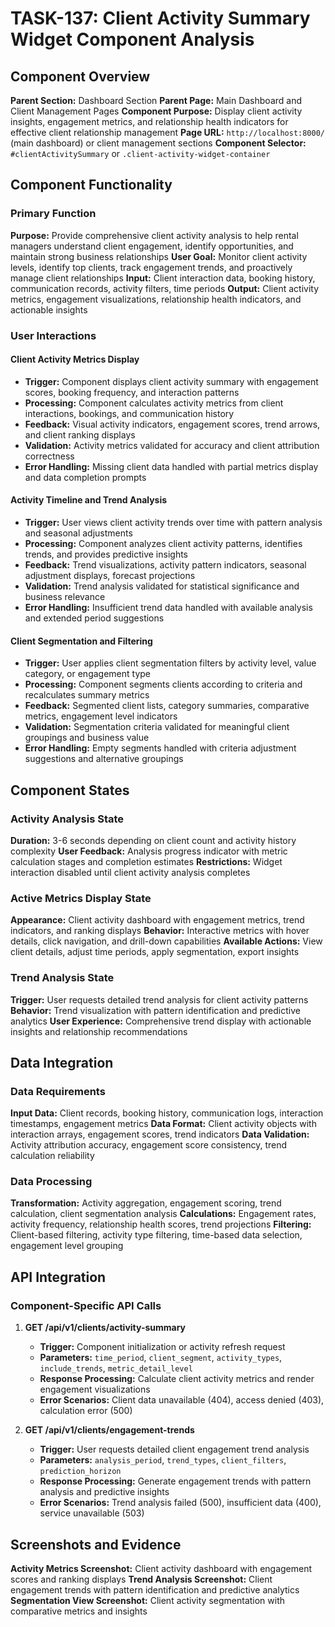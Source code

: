 # TASK-137: Client Activity Summary Widget Component Analysis

## Component Overview
**Parent Section:** Dashboard Section
**Parent Page:** Main Dashboard and Client Management Pages
**Component Purpose:** Display client activity insights, engagement metrics, and relationship health indicators for effective client relationship management
**Page URL:** `http://localhost:8000/` (main dashboard) or client management sections
**Component Selector:** `#clientActivitySummary` or `.client-activity-widget-container`

## Component Functionality

### Primary Function
**Purpose:** Provide comprehensive client activity analysis to help rental managers understand client engagement, identify opportunities, and maintain strong business relationships
**User Goal:** Monitor client activity levels, identify top clients, track engagement trends, and proactively manage client relationships
**Input:** Client interaction data, booking history, communication records, activity filters, time periods
**Output:** Client activity metrics, engagement visualizations, relationship health indicators, and actionable insights

### User Interactions
#### Client Activity Metrics Display
- **Trigger:** Component displays client activity summary with engagement scores, booking frequency, and interaction patterns
- **Processing:** Component calculates activity metrics from client interactions, bookings, and communication history
- **Feedback:** Visual activity indicators, engagement scores, trend arrows, and client ranking displays
- **Validation:** Activity metrics validated for accuracy and client attribution correctness
- **Error Handling:** Missing client data handled with partial metrics display and data completion prompts

#### Activity Timeline and Trend Analysis
- **Trigger:** User views client activity trends over time with pattern analysis and seasonal adjustments
- **Processing:** Component analyzes client activity patterns, identifies trends, and provides predictive insights
- **Feedback:** Trend visualizations, activity pattern indicators, seasonal adjustment displays, forecast projections
- **Validation:** Trend analysis validated for statistical significance and business relevance
- **Error Handling:** Insufficient trend data handled with available analysis and extended period suggestions

#### Client Segmentation and Filtering
- **Trigger:** User applies client segmentation filters by activity level, value category, or engagement type
- **Processing:** Component segments clients according to criteria and recalculates summary metrics
- **Feedback:** Segmented client lists, category summaries, comparative metrics, engagement level indicators
- **Validation:** Segmentation criteria validated for meaningful client groupings and business value
- **Error Handling:** Empty segments handled with criteria adjustment suggestions and alternative groupings

## Component States

### Activity Analysis State
**Duration:** 3-6 seconds depending on client count and activity history complexity
**User Feedback:** Analysis progress indicator with metric calculation stages and completion estimates
**Restrictions:** Widget interaction disabled until client activity analysis completes

### Active Metrics Display State
**Appearance:** Client activity dashboard with engagement metrics, trend indicators, and ranking displays
**Behavior:** Interactive metrics with hover details, click navigation, and drill-down capabilities
**Available Actions:** View client details, adjust time periods, apply segmentation, export insights

### Trend Analysis State
**Trigger:** User requests detailed trend analysis for client activity patterns
**Behavior:** Trend visualization with pattern identification and predictive analytics
**User Experience:** Comprehensive trend display with actionable insights and relationship recommendations

## Data Integration

### Data Requirements
**Input Data:** Client records, booking history, communication logs, interaction timestamps, engagement metrics
**Data Format:** Client activity objects with interaction arrays, engagement scores, trend indicators
**Data Validation:** Activity attribution accuracy, engagement score consistency, trend calculation reliability

### Data Processing
**Transformation:** Activity aggregation, engagement scoring, trend calculation, client segmentation analysis
**Calculations:** Engagement rates, activity frequency, relationship health scores, trend projections
**Filtering:** Client-based filtering, activity type filtering, time-based data selection, engagement level grouping

## API Integration

### Component-Specific API Calls
1. **GET /api/v1/clients/activity-summary**
   - **Trigger:** Component initialization or activity refresh request
   - **Parameters:** `time_period`, `client_segment`, `activity_types`, `include_trends`, `metric_detail_level`
   - **Response Processing:** Calculate client activity metrics and render engagement visualizations
   - **Error Scenarios:** Client data unavailable (404), access denied (403), calculation error (500)

2. **GET /api/v1/clients/engagement-trends**
   - **Trigger:** User requests detailed client engagement trend analysis
   - **Parameters:** `analysis_period`, `trend_types`, `client_filters`, `prediction_horizon`
   - **Response Processing:** Generate engagement trends with pattern analysis and predictive insights
   - **Error Scenarios:** Trend analysis failed (500), insufficient data (400), service unavailable (503)

## Screenshots and Evidence
**Activity Metrics Screenshot:** Client activity dashboard with engagement scores and ranking displays
**Trend Analysis Screenshot:** Client engagement trends with pattern identification and predictive analytics
**Segmentation View Screenshot:** Client activity segmentation with comparative metrics and insights
